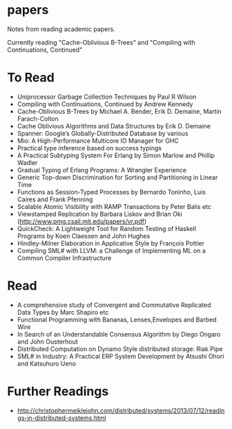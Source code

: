 papers
======

Notes from reading academic papers.

Currently reading "Cache-Oblivious B-Trees" and "Compiling with Continuations, Continued"

To Read
======

 * Uniprocessor Garbage Collection Techniques by Paul R Wilson
 * Compiling with Continuations, Continued by Andrew Kennedy
 * Cache-Oblivious B-Trees by Michael A. Bender, Erik D. Demaine, Martin Farach-Colton
 * Cache Oblivious Algorithms and Data Structures by Erik D. Demaine
 * Spanner: Google’s Globally-Distributed Database by various
 * Mio: A High-Performance Multicore IO Manager for GHC
 * Practical type inference based on success typings
 * A Practical Subtyping System For Erlang by Simon Marlow and Phillip Wadler
 * Gradual Typing of Erlang Programs: A Wrangler Experience
 * Generic Top-down Discrimination for Sorting and Partitioning in Linear Time
 * Functions as Session-Typed Processes by Bernardo Toninho, Luis Caires and Frank Pfenning
 * Scalable Atomic Visibility with RAMP Transactions by Peter Balis etc
 * Viewstamped Replication by Barbara Liskov and Brian Oki (http://www.pmg.csail.mit.edu/papers/vr.pdf)
 * QuickCheck: A Lightweight Tool for Random Testing of Haskell Programs by Koen Claessen and John Hughes
 * Hindley-Milner Elaboration in Applicative Style by François Pottier
 * Compiling SML# with LLVM: a Challenge of Implementing ML on a Common Compiler Infrastructure 

Read
======
 * A comprehensive study of Convergent and Commutative Replicated Data Types by Marc Shapiro etc
 * Functional Programming with Bananas, Lenses,Envelopes and Barbed Wire
 * In Search of an Understandable Consensus Algorithm by Diego Ongaro and John Ousterhout
 * Distributed Computation on Dynamo Style distributed storage: Riak Pipe
 * SML# in Industry: A Practical ERP System Development by Atsushi Ohori and Katsuhuro Ueno

Further Readings
======
 * http://christophermeiklejohn.com/distributed/systems/2013/07/12/readings-in-distributed-systems.html
